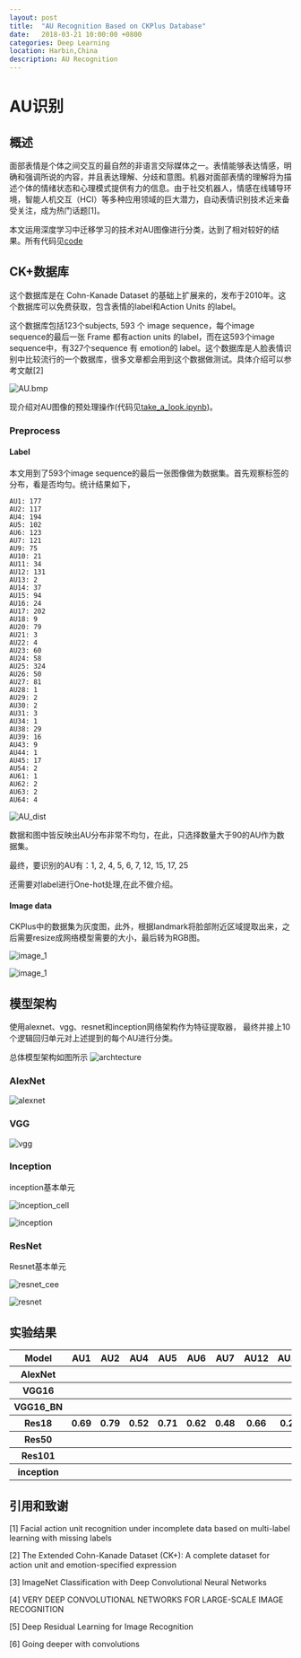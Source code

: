 ```yaml
---
layout: post
title:  "AU Recognition Based on CKPlus Database"
date:   2018-03-21 10:00:00 +0800
categories: Deep Learning
location: Harbin,China
description: AU Recognition 
---
```


# AU识别


## 概述

面部表情是个体之间交互的最自然的非语言交际媒体之一。表情能够表达情感，明确和强调所说的内容，并且表达理解、分歧和意图。机器对面部表情的理解将为描述个体的情绪状态和心理模式提供有力的信息。由于社交机器人，情感在线辅导环境，智能人机交互（HCI）等多种应用领域的巨大潜力，自动表情识别技术近来备受关注，成为热门话题[1]。

本文运用深度学习中迁移学习的技术对AU图像进行分类，达到了相对较好的结果。所有代码见[code]()

## CK+数据库

这个数据库是在 Cohn-Kanade Dataset 的基础上扩展来的，发布于2010年。这个数据库可以免费获取，包含表情的label和Action Units 的label。

这个数据库包括123个subjects, 593 个 image sequence，每个image sequence的最后一张 Frame 都有action units 的label，而在这593个image sequence中，有327个sequence 有 emotion的 label。这个数据库是人脸表情识别中比较流行的一个数据库，很多文章都会用到这个数据做测试。具体介绍可以参考文献[2]

![AU.bmp](../images/AU/au.bmp)

现介绍对AU图像的预处理操作(代码见[take_a_look.ipynb]())。

### Preprocess

#### Label

本文用到了593个image sequence的最后一张图像做为数据集。首先观察标签的分布，看是否均匀。统计结果如下，
```
AU1: 177
AU2: 117
AU4: 194
AU5: 102
AU6: 123
AU7: 121
AU9: 75
AU10: 21
AU11: 34
AU12: 131
AU13: 2
AU14: 37
AU15: 94
AU16: 24
AU17: 202
AU18: 9
AU20: 79
AU21: 3
AU22: 4
AU23: 60
AU24: 58
AU25: 324
AU26: 50
AU27: 81
AU28: 1
AU29: 2
AU30: 2
AU31: 3
AU34: 1
AU38: 29
AU39: 16
AU43: 9
AU44: 1
AU45: 17
AU54: 2
AU61: 1
AU62: 2
AU63: 2
AU64: 4
```
![AU_dist](../images/AU/au_dist.bmp)

数据和图中皆反映出AU分布非常不均匀，在此，只选择数量大于90的AU作为数据集。

最终，要识别的AU有：1, 2, 4, 5, 6, 7, 12, 15, 17, 25

还需要对label进行One-hot处理,在此不做介绍。

#### Image data

CKPlus中的数据集为灰度图，此外，根据landmark将脸部附近区域提取出来，之后需要resize成网络模型需要的大小，最后转为RGB图。

![image_1](../images/AU/au_image_1.png)

![image_1](../images/AU/au_image_1_process.png)


## 模型架构

使用alexnet、vgg、resnet和inception网络架构作为特征提取器， 最终并接上10个逻辑回归单元对上述提到的每个AU进行分类。

总体模型架构如图所示
![archtecture](../images/AU/model_architecture.bmp)

### AlexNet

![alexnet](../images/AU/alexnet.bmp)

### VGG

![vgg](../images/AU/vgg.bmp)

### Inception

inception基本单元

![inception_cell](../images/AU/inception_cell.bmp)

![inception](../images/AU/inception.bmp)

### ResNet

Resnet基本单元

![resnet_cee](../images/AU/resnet_cell.bmp)

![resnet](../images/AU/resnet.bmp)


## 实验结果

<table>
    <tr>
        <th>Model</th>
        <th>AU1</th>
        <th>AU2</th>
        <th>AU4</th>
        <th>AU5</th>
        <th>AU6</th>
        <th>AU7</th>
        <th>AU12</th>
        <th>AU15</th>
        <th>AU17</th>
        <th>AU25</th>
    </tr>
    <tr>
        <th>AlexNet</th>
        <th></th>
        <th></th>
        <th></th>
        <th></th>
        <th></th>
        <th></th>
        <th></th>
        <th></th>
        <th></th>
        <th></th>
    </tr>
    <tr>
        <th>VGG16</th>
        <th></th>
        <th></th>
        <th></th>
        <th></th>
        <th></th>
        <th></th>
        <th></th>
        <th></th>
        <th></th>
        <th></th>
    </tr>
    <tr>
        <th>VGG16_BN</th>
        <th></th>
        <th></th>
        <th></th>
        <th></th>
        <th></th>
        <th></th>
        <th></th>
        <th></th>
        <th></th>
        <th></th>
    </tr>
    <tr>
        <th>Res18</th>
        <th>0.69</th>
        <th>0.79</th>
        <th>0.52</th>
        <th>0.71</th>
        <th>0.62</th>
        <th>0.48</th>
        <th>0.66</th>
        <th>0.24</th>
        <th>0.57</th>
        <th>0.8</th>
    </tr>
    <tr>
        <th>Res50</th>
        <th></th>
        <th></th>
        <th></th>
        <th></th>
        <th></th>
        <th></th>
        <th></th>
        <th></th>
        <th></th>
        <th></th>
    </tr>
    <tr>
        <th>Res101</th>
        <th></th>
        <th></th>
        <th></th>
        <th></th>
        <th></th>
        <th></th>
        <th></th>
        <th></th>
        <th></th>
        <th></th>
    </tr>
    <tr>
        <th>inception</th>
        <th></th>
        <th></th>
        <th></th>
        <th></th>
        <th></th>
        <th></th>
        <th></th>
        <th></th>
        <th></th>
        <th></th>
    </tr>
</table>



## 引用和致谢

[1] Facial action unit recognition under incomplete data based on multi-label learning with missing labels

[2] The Extended Cohn-Kanade Dataset (CK+): A complete dataset for action unit and emotion-specified expression

[3] ImageNet Classification with Deep Convolutional Neural Networks

[4] VERY DEEP CONVOLUTIONAL NETWORKS FOR LARGE-SCALE IMAGE RECOGNITION

[5] Deep Residual Learning for Image Recognition

[6] Going deeper with convolutions
